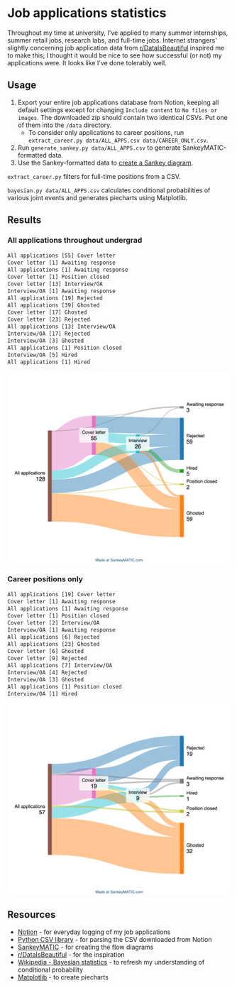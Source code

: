 # Job applications statistics
Throughout my time at university, I've applied to many summer internships,
summer retail jobs, research labs, and full-time jobs. Internet strangers'
slightly concerning job application data from
[r/DataIsBeautiful](https://www.reddit.com/r/dataisbeautiful/) inspired me to
make this; I thought it would be nice to see how successful (or not) my
applications were. It looks like I've done tolerably well.

## Usage
1. Export your entire job applications database from Notion, keeping all default
   settings except for changing `Include content` to `No files or images`. The
   downloaded zip should contain two identical CSVs. Put one of them into the
   `/data` directory.
	- To consider only applications to career positions, run
	  `extract_career.py data/ALL_APPS.csv data/CAREER_ONLY.csv`.
2. Run `generate_sankey.py data/ALL_APPS.csv` to generate SankeyMATIC-formatted
   data.
3. Use the Sankey-formatted data to [create a Sankey
   diagram](https://www.sankeymatic.com/build/).

`extract_career.py` filters for full-time positions from a CSV.

`bayesian.py data/ALL_APPS.csv` calculates conditional probabilities of various
joint events and generates piecharts using Matplotlib.


## Results
### All applications throughout undergrad
```
All applications [55] Cover letter
Cover letter [1] Awaiting response
All applications [1] Awaiting response
Cover letter [1] Position closed
Cover letter [13] Interview/OA
Interview/OA [1] Awaiting response
All applications [19] Rejected
All applications [39] Ghosted
Cover letter [17] Ghosted
Cover letter [23] Rejected
All applications [13] Interview/OA
Interview/OA [17] Rejected
Interview/OA [3] Ghosted
All applications [1] Position closed
Interview/OA [5] Hired
All applications [1] Hired
```
![all jobs](./images/all_jobs.png)

### Career positions only
```
All applications [19] Cover letter
Cover letter [1] Awaiting response
All applications [1] Awaiting response
Cover letter [1] Position closed
Cover letter [2] Interview/OA
Interview/OA [1] Awaiting response
All applications [6] Rejected
All applications [23] Ghosted
Cover letter [6] Ghosted
Cover letter [9] Rejected
All applications [7] Interview/OA
Interview/OA [4] Rejected
Interview/OA [3] Ghosted
All applications [1] Position closed
Interview/OA [1] Hired
```
![career jobs](./images/career_jobs.png)

## Resources
- [Notion](https://www.notion.com/) - for everyday logging of my job
  applications
- [Python CSV library](https://docs.python.org/3/library/csv.html) - for parsing
  the CSV downloaded from Notion
- [SankeyMATIC](https://www.sankeymatic.com/build/) - for creating the flow
  diagrams
- [r/DataIsBeautiful](https://reddit.com/r/dataisbeautiful) - for the
  inspiration
- [Wikipedia - Bayesian
  statistics](https://en.wikipedia.org/wiki/Bayesian_statistics) - to refresh my
  understanding of conditional probability
- [Matplotlib](https://matplotlib.org/) - to create piecharts
